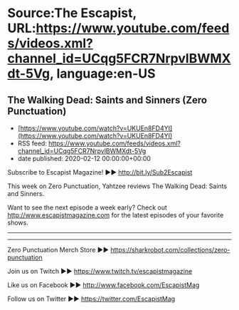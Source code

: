 # Source:The Escapist, URL:https://www.youtube.com/feeds/videos.xml?channel_id=UCqg5FCR7NrpvlBWMXdt-5Vg, language:en-US

## The Walking Dead: Saints and Sinners (Zero Punctuation)
 - [https://www.youtube.com/watch?v=UKUEn8FD4YI](https://www.youtube.com/watch?v=UKUEn8FD4YI)
 - RSS feed: https://www.youtube.com/feeds/videos.xml?channel_id=UCqg5FCR7NrpvlBWMXdt-5Vg
 - date published: 2020-02-12 00:00:00+00:00

Subscribe to Escapist Magazine! ►► http://bit.ly/Sub2Escapist

This week on Zero Punctuation, Yahtzee reviews The Walking Dead: Saints and Sinners.

Want to see the next episode a week early? Check out http://www.escapistmagazine.com for the latest episodes of your favorite shows.

---



---


Zero Punctuation Merch Store ►► https://sharkrobot.com/collections/zero-punctuation 

Join us on Twitch ►► https://www.twitch.tv/escapistmagazine 

Like us on Facebook ►► http://www.facebook.com/EscapistMag

Follow us on Twitter ►► https://twitter.com/EscapistMag

